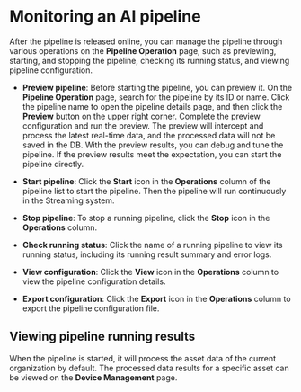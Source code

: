 # Monitoring an AI pipeline

After the pipeline is released online, you can manage the pipeline through various operations on the **Pipeline Operation** page, such as previewing, starting, and stopping the pipeline, checking its running status, and viewing pipeline configuration.

 - **Preview pipeline**: Before starting the pipeline, you can preview it. On the **Pipeline Operation** page, search for the pipeline by its ID or name. Click the pipeline name to open the pipeline details page, and then click the **Preview** button on the upper right corner. Complete the preview configuration and run the preview. The preview will intercept and process the latest real-time data, and the processed data will not be saved in the DB. With the preview results, you can debug and tune the pipeline. If the preview results meet the expectation, you can start the pipeline directly.

 - **Start pipeline**: Click the **Start** icon in the **Operations** column of the pipeline list to start the pipeline. Then the pipeline will run continuously in the Streaming system.

 - **Stop pipeline**: To stop a running pipeline, click the **Stop** icon in the **Operations** column.

 - **Check running status**: Click the name of a running pipeline to view its running status, including its running result summary and error logs.

 - **View configuration**: Click the **View** icon in the **Operations** column to view the pipeline configuration details.

 - **Export configuration**: Click the **Export** icon in the **Operations** column to export the pipeline configuration file.


 ## Viewing pipeline running results

When the pipeline is started, it will process the asset data of the current organization by default. The processed data results for a specific asset can be viewed on the **Device Management** page.